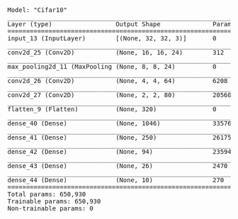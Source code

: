 <pre>
Model: "Cifar10"
_________________________________________________________________
Layer (type)                 Output Shape              Param #   
=================================================================
input_13 (InputLayer)        [(None, 32, 32, 3)]       0         
_________________________________________________________________
conv2d_25 (Conv2D)           (None, 16, 16, 24)        312       
_________________________________________________________________
max_pooling2d_11 (MaxPooling (None, 8, 8, 24)          0         
_________________________________________________________________
conv2d_26 (Conv2D)           (None, 4, 4, 64)          6208      
_________________________________________________________________
conv2d_27 (Conv2D)           (None, 2, 2, 80)          20560     
_________________________________________________________________
flatten_9 (Flatten)          (None, 320)               0         
_________________________________________________________________
dense_40 (Dense)             (None, 1046)              335766    
_________________________________________________________________
dense_41 (Dense)             (None, 250)               261750    
_________________________________________________________________
dense_42 (Dense)             (None, 94)                23594     
_________________________________________________________________
dense_43 (Dense)             (None, 26)                2470      
_________________________________________________________________
dense_44 (Dense)             (None, 10)                270       
=================================================================
Total params: 650,930
Trainable params: 650,930
Non-trainable params: 0
_________________________________________________________________
</pre>
